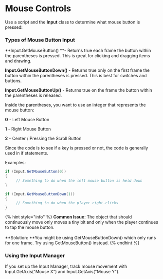 # Mouse Controls

Use a script and the **Input** class to determine what mouse button is pressed:

### Types of Mouse Button Input

**Input.GetMouseButton() **- Returns true each frame the button within the parentheses is pressed. This is great for clicking and dragging items and drawing.

**Input.GetMouseButtonDown()** - Returns true only on the first frame the button within the parentheses is pressed. This is best for switches and buttons.

**Input.GetMouseButtonUp()** - Returns true on the frame the button within the parentheses is released.

Inside the parentheses, you want to use an integer that represents the mouse button:

**0** - Left Mouse Button

**1** - Right Mouse Button

**2** - Center / Pressing the Scroll Button

Since the code is to see if a key is pressed or not, the code is generally used in if statements.

Examples:

```csharp
if (Input.GetMouseButton(0))
{
     // Something to do when the left mouse button is held down
}

if (Input.GetMouseButtonDown(1))
{
     // Something to do when the player right-clicks
}
```

{% hint style="info" %}
**Common Issue:** The object that should continuously move only moves a tiny bit and only when the player continues to tap the mouse button.\
\
**Solution: **You might be using GetMouseButtonDown() which only runs for one frame. Try using GetMouseButton() instead.
{% endhint %}

### Using the Input Manager

If you set up the Input Manager, track mouse movement with Input.GetAxis("Mouse X") and Input.GetAxis("Mouse Y").
